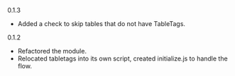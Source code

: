 0.1.3
- Added a check to skip tables that do not have TableTags.

0.1.2
- Refactored the module.
- Relocated tabletags into its own script, created initialize.js to handle the flow.